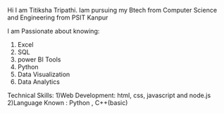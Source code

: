Hi I am Titiksha Tripathi. 
Iam pursuing my Btech from  Computer Science and Engineering from PSIT Kanpur

I am Passionate about knowing: 
1) Excel
2) SQL
3) power BI Tools
4) Python
5) Data Visualization
6) Data Analytics

Technical Skills:
1)Web Development: html, css, javascript and node.js
2)Language Known : Python , C++(basic)

